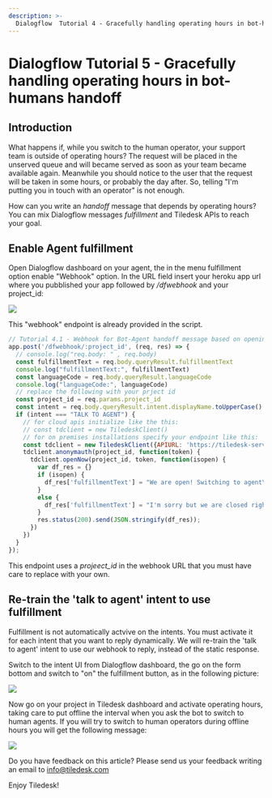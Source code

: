 ```yaml
---
description: >-
  Dialogflow  Tutorial 4 - Gracefully handling operating hours in bot-humans handoff
---
```


# Dialogflow  Tutorial 5 - Gracefully handling operating hours in bot-humans handoff

## Introduction 

What happens if, while you switch to the human operator, your support team is outside of operating hours? The request will be placed in the unserved queue and will became served as soon as your team became available again. Meanwhile you should notice to the user that the request will be taken in some hours, or probably the day after. So, telling "I'm putting you in touch with an operator" is not enough.

How can you write an _handoff_ message that depends by operating hours? You can mix Dialogflow messages _fulfillment_ and Tiledesk APIs to reach your goal.

## Enable Agent fulfillment

Open Dialogflow dashboard on your agent, the in the menu fulfillment option enable "Webhook" option. In the URL field insert your heroku app url where you pubblished your app followed by _/dfwebhook_ and your project_id:

![](https://user-images.githubusercontent.com/32564846/79381311-14c1f700-7f62-11ea-84ca-f0ccbea925d5.png)

This "webhook" endpoint is already provided in the script.

```javascript
// Tutorial 4.1 - Webhook for Bot-Agent handoff message based on opening hours
app.post('/dfwebhook/:project_id', (req, res) => {
  // console.log("req.body: " , req.body)
  const fulfillmentText = req.body.queryResult.fulfillmentText
  console.log("fulfillmentText:", fulfillmentText)
  const languageCode = req.body.queryResult.languageCode
  console.log("languageCode:", languageCode)
  // replace the following with your prject id
  const project_id = req.params.project_id
  const intent = req.body.queryResult.intent.displayName.toUpperCase()
  if (intent === "TALK TO AGENT") {
    // for cloud apis initialize like the this:
    // const tdclient = new TiledeskClient()
    // for on premises installations specify your endpoint like this:
    const tdclient = new TiledeskClient({APIURL: 'https://tiledesk-server-pre.herokuapp.com'})
    tdclient.anonymauth(project_id, function(token) {
      tdclient.openNow(project_id, token, function(isopen) {
        var df_res = {}
        if (isopen) {
          df_res['fulfillmentText'] = "We are open! Switching to agent\\agent"
        }
        else {
          df_res['fulfillmentText'] = "I'm sorry but we are closed right now."
        }
        res.status(200).send(JSON.stringify(df_res));
      })
    })
  }
});
```

This endpoint uses a *projeect_id* in the webhook URL that you must have care to replace with your own.

## Re-train the 'talk to agent' intent to use fulfillment

Fulfillment is not automatically actvive on the intents. You must activate it for each intent that you want to reply dynamically.
We will re-train the 'talk to agent' intent to use our webhook to reply, instead of the static response.

Switch to the intent UI from Dialogflow dashboard, the go on the form bottom and switch to "on" the fulfillment button, as in the following picture:

![](https://user-images.githubusercontent.com/32564846/79383410-6a4bd300-7f65-11ea-96ac-a94670dd5c79.png)

Now go on your project in Tiledesk dashboard and activate operating hours, taking care to put offline the interval when you ask the bot to switch to human agents. If you will try to switch to human operators during offline hours you will get the following message:

![](https://user-images.githubusercontent.com/32564846/79382698-3ae89680-7f64-11ea-87b6-176205b8ecff.png)

Do you have feedback on this article? Please send us your feedback writing an email to info@tiledesk.com

Enjoy Tiledesk!